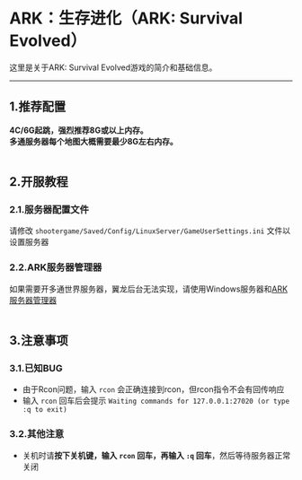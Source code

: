 # ARK：生存进化（ARK: Survival Evolved）
这里是关于ARK: Survival Evolved游戏的简介和基础信息。

---

## 1.推荐配置

**4C/6G起跳，强烈推荐8G或以上内存。**  
**多通服务器每个地图大概需要最少8G左右内存。**  
<br>

## 2.开服教程

### 2.1.服务器配置文件
请修改 `shootergame/Saved/Config/LinuxServer/GameUserSettings.ini` 文件以设置服务器  

### 2.2.ARK服务器管理器
如果需要开多通世界服务器，翼龙后台无法实现，请使用Windows服务器和[ARK服务器管理器](https://arkservermanager.freeforums.net/thread/5193/downloads)   
<br>

## 3.注意事项

### 3.1.已知BUG
- 由于Rcon问题，输入 `rcon` 会正确连接到rcon，但rcon指令不会有回传响应
- 输入 `rcon` 回车后会提示 `Waiting commands for 127.0.0.1:27020 (or type :q to exit)`  

### 3.2.其他注意
- 关机时请**按下关机键，输入 `rcon` 回车，再输入 `:q` 回车**，然后等待服务器正常关闭  




